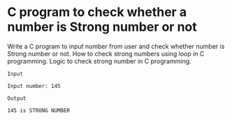 # C program to check whether a number is Strong number or not

Write a C program to input number from user and check whether number is Strong number or not. How to check strong numbers using loop in C programming. Logic to check strong number in C programming.

```
Input

Input number: 145

Output

145 is STRONG NUMBER
```
